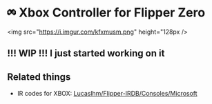 # <img src="./xbox_controller.png" height="20px" /> Xbox Controller for Flipper Zero

<img src="https://i.imgur.com/kfxmusm.png" height="128px />


## !!! WIP !!! I just started working on it


## Related things

 - IR codes for XBOX: [Lucaslhm/Flipper-IRDB/Consoles/Microsoft](https://github.com/Lucaslhm/Flipper-IRDB/tree/main/Consoles/Microsoft)
